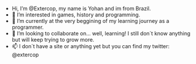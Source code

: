 - Hi, I’m @Extercop, my name is Yohan and im from Brazil.
- 👀 I’m interested in games, history and programming.
- 🌱 I’m currently at the very beggining of my learning journey as a programmer.
- 💞️ I’m looking to collaborate on... well, learning! I still don´t know anything but will keep trying to grow more.
- 📫 I don´t have a site or anything yet but you can find my twitter: @extercop

<!---
Extercop/Extercop is a ✨ special ✨ repository because its `README.md` (this file) appears on your GitHub profile.
You can click the Preview link to take a look at your changes.
--->
